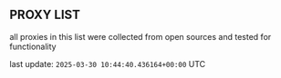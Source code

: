 ## PROXY LIST

all proxies in this list were collected from open sources and tested for functionality

last update: `2025-03-30 10:44:40.436164+00:00` UTC